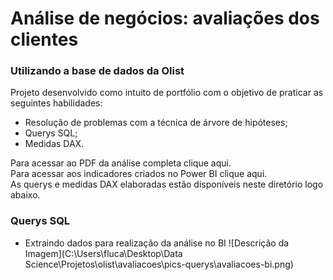 # Análise de negócios: avaliações dos clientes
### Utilizando a base de dados da Olist
Projeto desenvolvido como intuito de portfólio com o objetivo de praticar as seguintes habilidades:

- Resolução de problemas com a técnica de árvore de hipóteses;
- Querys SQL;
- Medidas DAX.

Para acessar ao PDF da análise completa clique aqui.  
Para acessar aos indicadores criados no Power BI clique aqui.    
As querys e medidas DAX elaboradas estão disponíveis neste diretório logo abaixo.

### Querys SQL
- Extraindo dados para realização da análise no BI
![Descrição da Imagem](C:\Users\fluca\Desktop\Data Science\Projetos\olist\avaliacoes\pics-querys\avaliacoes-bi.png)
